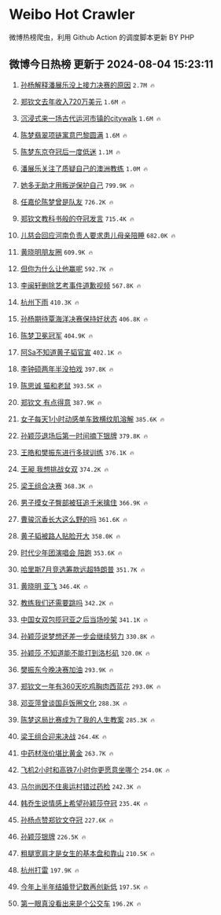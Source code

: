 # Weibo Hot Crawler 



微博热榜爬虫，利用 Github Action 的调度脚本更新 BY PHP 


## 微博今日热榜 更新于 2024-08-04 15:23:11 
1. [孙杨解释潘展乐没上接力决赛的原因](https://s.weibo.com/weibo?q=%23%E5%AD%99%E6%9D%A8%E8%A7%A3%E9%87%8A%E6%BD%98%E5%B1%95%E4%B9%90%E6%B2%A1%E4%B8%8A%E6%8E%A5%E5%8A%9B%E5%86%B3%E8%B5%9B%E7%9A%84%E5%8E%9F%E5%9B%A0%23&t=31&band_rank=1&Refer=top) `2.7M 🔥` 

1. [郑钦文去年收入720万美元](https://s.weibo.com/weibo?q=%23%E9%83%91%E9%92%A6%E6%96%87%E5%8E%BB%E5%B9%B4%E6%94%B6%E5%85%A5720%E4%B8%87%E7%BE%8E%E5%85%83%23&t=31&band_rank=2&Refer=top) `1.6M 🔥` 

1. [沉浸式来一场古代运河市镇的citywalk](https://s.weibo.com/weibo?q=%23%E6%B2%89%E6%B5%B8%E5%BC%8F%E6%9D%A5%E4%B8%80%E5%9C%BA%E5%8F%A4%E4%BB%A3%E8%BF%90%E6%B2%B3%E5%B8%82%E9%95%87%E7%9A%84citywalk%23&t=31&band_rank=3&Refer=top) `1.6M 🔥` 

1. [陈梦翡翠项链寓意巴黎圆满](https://s.weibo.com/weibo?q=%23%E9%99%88%E6%A2%A6%E7%BF%A1%E7%BF%A0%E9%A1%B9%E9%93%BE%E5%AF%93%E6%84%8F%E5%B7%B4%E9%BB%8E%E5%9C%86%E6%BB%A1%23&t=31&band_rank=4&Refer=top) `1.6M 🔥` 

1. [陈梦东京夺冠后一度低迷](https://s.weibo.com/weibo?q=%23%E9%99%88%E6%A2%A6%E4%B8%9C%E4%BA%AC%E5%A4%BA%E5%86%A0%E5%90%8E%E4%B8%80%E5%BA%A6%E4%BD%8E%E8%BF%B7%23&t=31&band_rank=5&Refer=top) `1.1M 🔥` 

1. [潘展乐关注了质疑自己的澳洲教练](https://s.weibo.com/weibo?q=%23%E6%BD%98%E5%B1%95%E4%B9%90%E5%85%B3%E6%B3%A8%E4%BA%86%E8%B4%A8%E7%96%91%E8%87%AA%E5%B7%B1%E7%9A%84%E6%BE%B3%E6%B4%B2%E6%95%99%E7%BB%83%23&t=31&band_rank=6&Refer=top) `1.0M 🔥` 

1. [她多无助才用叛逆保护自己](https://s.weibo.com/weibo?q=%E5%A5%B9%E5%A4%9A%E6%97%A0%E5%8A%A9%E6%89%8D%E7%94%A8%E5%8F%9B%E9%80%86%E4%BF%9D%E6%8A%A4%E8%87%AA%E5%B7%B1&t=31&band_rank=7&Refer=top) `799.9K 🔥` 

1. [任嘉伦陈梦曾是队友](https://s.weibo.com/weibo?q=%23%E4%BB%BB%E5%98%89%E4%BC%A6%E9%99%88%E6%A2%A6%E6%9B%BE%E6%98%AF%E9%98%9F%E5%8F%8B%23&t=31&band_rank=8&Refer=top) `726.2K 🔥` 

1. [郑钦文教科书般的夺冠发言](https://s.weibo.com/weibo?q=%23%E9%83%91%E9%92%A6%E6%96%87%E6%95%99%E7%A7%91%E4%B9%A6%E8%88%AC%E7%9A%84%E5%A4%BA%E5%86%A0%E5%8F%91%E8%A8%80%23&t=31&band_rank=9&Refer=top) `715.4K 🔥` 

1. [儿慈会回应河南负责人要求患儿母亲陪睡](https://s.weibo.com/weibo?q=%23%E5%84%BF%E6%85%88%E4%BC%9A%E5%9B%9E%E5%BA%94%E6%B2%B3%E5%8D%97%E8%B4%9F%E8%B4%A3%E4%BA%BA%E8%A6%81%E6%B1%82%E6%82%A3%E5%84%BF%E6%AF%8D%E4%BA%B2%E9%99%AA%E7%9D%A1%23&t=31&band_rank=10&Refer=top) `682.0K 🔥` 

1. [黄晓明朋友圈](https://s.weibo.com/weibo?q=%E9%BB%84%E6%99%93%E6%98%8E%E6%9C%8B%E5%8F%8B%E5%9C%88&t=31&band_rank=11&Refer=top) `609.9K 🔥` 

1. [但你为什么让他赢呢](https://s.weibo.com/weibo?q=%E4%BD%86%E4%BD%A0%E4%B8%BA%E4%BB%80%E4%B9%88%E8%AE%A9%E4%BB%96%E8%B5%A2%E5%91%A2&t=31&band_rank=12&Refer=top) `592.7K 🔥` 

1. [李闽轩删除艺考事件道歉视频](https://s.weibo.com/weibo?q=%23%E6%9D%8E%E9%97%BD%E8%BD%A9%E5%88%A0%E9%99%A4%E8%89%BA%E8%80%83%E4%BA%8B%E4%BB%B6%E9%81%93%E6%AD%89%E8%A7%86%E9%A2%91%23&t=31&band_rank=13&Refer=top) `567.8K 🔥` 

1. [杭州下雨](https://s.weibo.com/weibo?q=%E6%9D%AD%E5%B7%9E%E4%B8%8B%E9%9B%A8&t=31&band_rank=14&Refer=top) `410.3K 🔥` 

1. [孙杨期待覃海洋决赛保持好状态](https://s.weibo.com/weibo?q=%23%E5%AD%99%E6%9D%A8%E6%9C%9F%E5%BE%85%E8%A6%83%E6%B5%B7%E6%B4%8B%E5%86%B3%E8%B5%9B%E4%BF%9D%E6%8C%81%E5%A5%BD%E7%8A%B6%E6%80%81%23&t=31&band_rank=15&Refer=top) `406.8K 🔥` 

1. [陈梦卫冕冠军](https://s.weibo.com/weibo?q=%23%E9%99%88%E6%A2%A6%E5%8D%AB%E5%86%95%E5%86%A0%E5%86%9B%23&t=31&band_rank=16&Refer=top) `404.9K 🔥` 

1. [阿Sa不知道黄子韬官宣](https://s.weibo.com/weibo?q=%23%E9%98%BFSa%E4%B8%8D%E7%9F%A5%E9%81%93%E9%BB%84%E5%AD%90%E9%9F%AC%E5%AE%98%E5%AE%A3%23&t=31&band_rank=17&Refer=top) `402.1K 🔥` 

1. [李钟硕两年半没拍戏](https://s.weibo.com/weibo?q=%23%E6%9D%8E%E9%92%9F%E7%A1%95%E4%B8%A4%E5%B9%B4%E5%8D%8A%E6%B2%A1%E6%8B%8D%E6%88%8F%23&t=31&band_rank=18&Refer=top) `397.8K 🔥` 

1. [陈思诚 猫和老鼠](https://s.weibo.com/weibo?q=%E9%99%88%E6%80%9D%E8%AF%9A%20%E7%8C%AB%E5%92%8C%E8%80%81%E9%BC%A0&t=31&band_rank=19&Refer=top) `393.5K 🔥` 

1. [郑钦文 有点得意](https://s.weibo.com/weibo?q=%E9%83%91%E9%92%A6%E6%96%87%20%E6%9C%89%E7%82%B9%E5%BE%97%E6%84%8F&t=31&band_rank=20&Refer=top) `387.9K 🔥` 

1. [女子每天1小时动感单车致横纹肌溶解](https://s.weibo.com/weibo?q=%23%E5%A5%B3%E5%AD%90%E6%AF%8F%E5%A4%A91%E5%B0%8F%E6%97%B6%E5%8A%A8%E6%84%9F%E5%8D%95%E8%BD%A6%E8%87%B4%E6%A8%AA%E7%BA%B9%E8%82%8C%E6%BA%B6%E8%A7%A3%23&t=31&band_rank=21&Refer=top) `385.6K 🔥` 

1. [孙颖莎退场后第一时间摘下银牌](https://s.weibo.com/weibo?q=%E5%AD%99%E9%A2%96%E8%8E%8E%E9%80%80%E5%9C%BA%E5%90%8E%E7%AC%AC%E4%B8%80%E6%97%B6%E9%97%B4%E6%91%98%E4%B8%8B%E9%93%B6%E7%89%8C&t=31&band_rank=22&Refer=top) `379.8K 🔥` 

1. [王皓和樊振东进行多球训练](https://s.weibo.com/weibo?q=%E7%8E%8B%E7%9A%93%E5%92%8C%E6%A8%8A%E6%8C%AF%E4%B8%9C%E8%BF%9B%E8%A1%8C%E5%A4%9A%E7%90%83%E8%AE%AD%E7%BB%83&t=31&band_rank=23&Refer=top) `376.1K 🔥` 

1. [王昶 我想挑战女双](https://s.weibo.com/weibo?q=%E7%8E%8B%E6%98%B6%20%E6%88%91%E6%83%B3%E6%8C%91%E6%88%98%E5%A5%B3%E5%8F%8C&t=31&band_rank=24&Refer=top) `374.2K 🔥` 

1. [梁王组合决赛](https://s.weibo.com/weibo?q=%23%E6%A2%81%E7%8E%8B%E7%BB%84%E5%90%88%E5%86%B3%E8%B5%9B%23&t=31&band_rank=25&Refer=top) `368.3K 🔥` 

1. [男子摸女子臀部被狂追千米擒住](https://s.weibo.com/weibo?q=%23%E7%94%B7%E5%AD%90%E6%91%B8%E5%A5%B3%E5%AD%90%E8%87%80%E9%83%A8%E8%A2%AB%E7%8B%82%E8%BF%BD%E5%8D%83%E7%B1%B3%E6%93%92%E4%BD%8F%23&t=31&band_rank=26&Refer=top) `366.9K 🔥` 

1. [曹骏沉香长大这么野的吗](https://s.weibo.com/weibo?q=%E6%9B%B9%E9%AA%8F%E6%B2%89%E9%A6%99%E9%95%BF%E5%A4%A7%E8%BF%99%E4%B9%88%E9%87%8E%E7%9A%84%E5%90%97&t=31&band_rank=27&Refer=top) `361.6K 🔥` 

1. [黄子韬被路人贴脸开大](https://s.weibo.com/weibo?q=%23%E9%BB%84%E5%AD%90%E9%9F%AC%E8%A2%AB%E8%B7%AF%E4%BA%BA%E8%B4%B4%E8%84%B8%E5%BC%80%E5%A4%A7%23&t=31&band_rank=28&Refer=top) `358.0K 🔥` 

1. [时代少年团演唱会 陪跑](https://s.weibo.com/weibo?q=%E6%97%B6%E4%BB%A3%E5%B0%91%E5%B9%B4%E5%9B%A2%E6%BC%94%E5%94%B1%E4%BC%9A%20%E9%99%AA%E8%B7%91&t=31&band_rank=29&Refer=top) `353.6K 🔥` 

1. [哈里斯7月竞选筹款远超特朗普](https://s.weibo.com/weibo?q=%23%E5%93%88%E9%87%8C%E6%96%AF7%E6%9C%88%E7%AB%9E%E9%80%89%E7%AD%B9%E6%AC%BE%E8%BF%9C%E8%B6%85%E7%89%B9%E6%9C%97%E6%99%AE%23&t=31&band_rank=30&Refer=top) `351.7K 🔥` 

1. [黄晓明 亚飞](https://s.weibo.com/weibo?q=%E9%BB%84%E6%99%93%E6%98%8E%20%E4%BA%9A%E9%A3%9E&t=31&band_rank=31&Refer=top) `346.4K 🔥` 

1. [教练我们还需要跳吗](https://s.weibo.com/weibo?q=%E6%95%99%E7%BB%83%E6%88%91%E4%BB%AC%E8%BF%98%E9%9C%80%E8%A6%81%E8%B7%B3%E5%90%97&t=31&band_rank=32&Refer=top) `342.2K 🔥` 

1. [中国女双包揽冠亚之后当场吵架](https://s.weibo.com/weibo?q=%E4%B8%AD%E5%9B%BD%E5%A5%B3%E5%8F%8C%E5%8C%85%E6%8F%BD%E5%86%A0%E4%BA%9A%E4%B9%8B%E5%90%8E%E5%BD%93%E5%9C%BA%E5%90%B5%E6%9E%B6&t=31&band_rank=33&Refer=top) `341.1K 🔥` 

1. [孙颖莎说梦想还差一步会继续努力](https://s.weibo.com/weibo?q=%23%E5%AD%99%E9%A2%96%E8%8E%8E%E8%AF%B4%E6%A2%A6%E6%83%B3%E8%BF%98%E5%B7%AE%E4%B8%80%E6%AD%A5%E4%BC%9A%E7%BB%A7%E7%BB%AD%E5%8A%AA%E5%8A%9B%23&t=31&band_rank=34&Refer=top) `330.8K 🔥` 

1. [孙颖莎 不知道能不能打到洛杉矶](https://s.weibo.com/weibo?q=%E5%AD%99%E9%A2%96%E8%8E%8E%20%E4%B8%8D%E7%9F%A5%E9%81%93%E8%83%BD%E4%B8%8D%E8%83%BD%E6%89%93%E5%88%B0%E6%B4%9B%E6%9D%89%E7%9F%B6&t=31&band_rank=35&Refer=top) `320.0K 🔥` 

1. [樊振东今晚决赛加油](https://s.weibo.com/weibo?q=%23%E6%A8%8A%E6%8C%AF%E4%B8%9C%E4%BB%8A%E6%99%9A%E5%86%B3%E8%B5%9B%E5%8A%A0%E6%B2%B9%23&t=31&band_rank=36&Refer=top) `293.9K 🔥` 

1. [郑钦文一年有360天吃鸡胸肉西蓝花](https://s.weibo.com/weibo?q=%23%E9%83%91%E9%92%A6%E6%96%87%E4%B8%80%E5%B9%B4%E6%9C%89360%E5%A4%A9%E5%90%83%E9%B8%A1%E8%83%B8%E8%82%89%E8%A5%BF%E8%93%9D%E8%8A%B1%23&t=31&band_rank=37&Refer=top) `293.0K 🔥` 

1. [邓亚萍曾谈国乒饭圈文化](https://s.weibo.com/weibo?q=%23%E9%82%93%E4%BA%9A%E8%90%8D%E6%9B%BE%E8%B0%88%E5%9B%BD%E4%B9%92%E9%A5%AD%E5%9C%88%E6%96%87%E5%8C%96%23&t=31&band_rank=38&Refer=top) `288.3K 🔥` 

1. [陈梦这局比赛成为了我的人生教案](https://s.weibo.com/weibo?q=%23%E9%99%88%E6%A2%A6%E8%BF%99%E5%B1%80%E6%AF%94%E8%B5%9B%E6%88%90%E4%B8%BA%E4%BA%86%E6%88%91%E7%9A%84%E4%BA%BA%E7%94%9F%E6%95%99%E6%A1%88%23&t=31&band_rank=39&Refer=top) `285.3K 🔥` 

1. [梁王组合迎来决战](https://s.weibo.com/weibo?q=%23%E6%A2%81%E7%8E%8B%E7%BB%84%E5%90%88%E8%BF%8E%E6%9D%A5%E5%86%B3%E6%88%98%23&t=31&band_rank=40&Refer=top) `264.4K 🔥` 

1. [中药材涨价堪比黄金](https://s.weibo.com/weibo?q=%23%E4%B8%AD%E8%8D%AF%E6%9D%90%E6%B6%A8%E4%BB%B7%E5%A0%AA%E6%AF%94%E9%BB%84%E9%87%91%23&t=31&band_rank=41&Refer=top) `263.7K 🔥` 

1. [飞机2小时和高铁7小时你更愿意坐哪个](https://s.weibo.com/weibo?q=%23%E9%A3%9E%E6%9C%BA2%E5%B0%8F%E6%97%B6%E5%92%8C%E9%AB%98%E9%93%817%E5%B0%8F%E6%97%B6%E4%BD%A0%E6%9B%B4%E6%84%BF%E6%84%8F%E5%9D%90%E5%93%AA%E4%B8%AA%23&t=31&band_rank=42&Refer=top) `254.0K 🔥` 

1. [马尔尚因不住奥运村错过药检](https://s.weibo.com/weibo?q=%23%E9%A9%AC%E5%B0%94%E5%B0%9A%E5%9B%A0%E4%B8%8D%E4%BD%8F%E5%A5%A5%E8%BF%90%E6%9D%91%E9%94%99%E8%BF%87%E8%8D%AF%E6%A3%80%23&t=31&band_rank=43&Refer=top) `242.3K 🔥` 

1. [韩乔生说情感上希望孙颖莎夺冠](https://s.weibo.com/weibo?q=%23%E9%9F%A9%E4%B9%94%E7%94%9F%E8%AF%B4%E6%83%85%E6%84%9F%E4%B8%8A%E5%B8%8C%E6%9C%9B%E5%AD%99%E9%A2%96%E8%8E%8E%E5%A4%BA%E5%86%A0%23&t=31&band_rank=44&Refer=top) `235.4K 🔥` 

1. [孙杨点赞郑钦文夺冠](https://s.weibo.com/weibo?q=%23%E5%AD%99%E6%9D%A8%E7%82%B9%E8%B5%9E%E9%83%91%E9%92%A6%E6%96%87%E5%A4%BA%E5%86%A0%23&t=31&band_rank=45&Refer=top) `227.6K 🔥` 

1. [孙颖莎银牌](https://s.weibo.com/weibo?q=%23%E5%AD%99%E9%A2%96%E8%8E%8E%E9%93%B6%E7%89%8C%23&t=31&band_rank=46&Refer=top) `226.5K 🔥` 

1. [粗腿宽肩才是女生的基本盘和靠山](https://s.weibo.com/weibo?q=%E7%B2%97%E8%85%BF%E5%AE%BD%E8%82%A9%E6%89%8D%E6%98%AF%E5%A5%B3%E7%94%9F%E7%9A%84%E5%9F%BA%E6%9C%AC%E7%9B%98%E5%92%8C%E9%9D%A0%E5%B1%B1&t=31&band_rank=47&Refer=top) `210.5K 🔥` 

1. [杭州打雷](https://s.weibo.com/weibo?q=%E6%9D%AD%E5%B7%9E%E6%89%93%E9%9B%B7&t=31&band_rank=48&Refer=top) `197.9K 🔥` 

1. [今年上半年结婚登记数再创新低](https://s.weibo.com/weibo?q=%23%E4%BB%8A%E5%B9%B4%E4%B8%8A%E5%8D%8A%E5%B9%B4%E7%BB%93%E5%A9%9A%E7%99%BB%E8%AE%B0%E6%95%B0%E5%86%8D%E5%88%9B%E6%96%B0%E4%BD%8E%23&t=31&band_rank=49&Refer=top) `197.5K 🔥` 

1. [第一眼真没看出来是个公交车](https://s.weibo.com/weibo?q=%23%E7%AC%AC%E4%B8%80%E7%9C%BC%E7%9C%9F%E6%B2%A1%E7%9C%8B%E5%87%BA%E6%9D%A5%E6%98%AF%E4%B8%AA%E5%85%AC%E4%BA%A4%E8%BD%A6%23&t=31&band_rank=50&Refer=top) `196.2K 🔥` 

